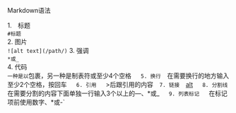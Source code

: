 Markdown语法  

1.　标题  
    `#标题`  
2. 图片  
	`![alt text](/path/)`
3. 强调  
	`*或_`  
4. 代码  
	`一种是以`包裹，另一种是制表符或至少4个空格`   
5. 换行  
	`在需要换行的地方输入至少2个空格，按回车`   
6. 引用   
	`>后跟引用的内容`  
7. 链接  
	`[alt](/path/)`   
8. 分割线   
	`在需要分割的内容下面单独一行输入3个以上的—、*或_`   
9. 列表标记   
	`在标记项前使用数字、*或-`  
